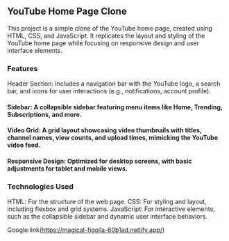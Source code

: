## YouTube Home Page Clone
This project is a simple clone of the YouTube home page, created using HTML, CSS, and JavaScript. It replicates the layout and styling of the YouTube home page 
while focusing on responsive design and user interface elements.

### Features
Header Section: Includes a navigation bar with the YouTube logo, a search bar, and icons for user interactions (e.g., notifications, account profile).
#### Sidebar: A collapsible sidebar featuring menu items like Home, Trending, Subscriptions, and more.
#### Video Grid: A grid layout showcasing video thumbnails with titles, channel names, view counts, and upload times, mimicking the YouTube video feed.
#### Responsive Design: Optimized for desktop screens, with basic adjustments for tablet and mobile views.
### Technologies Used
HTML: For the structure of the web page.
CSS: For styling and layout, including flexbox and grid systems.
JavaScript: For interactive elements, such as the collapsible sidebar and dynamic user interface behaviors.


Google:link(https://magical-figolla-60b1ad.netlify.app/)
